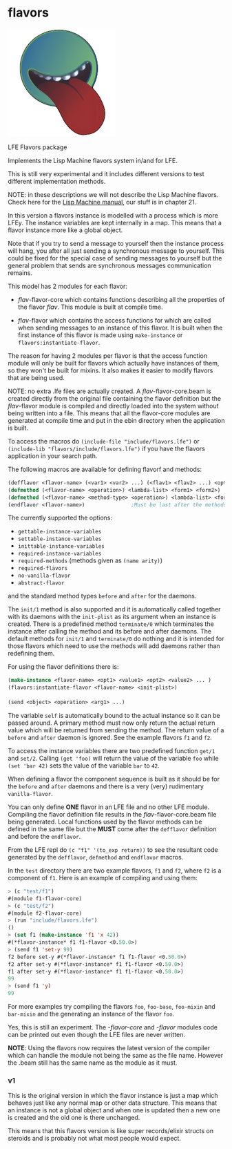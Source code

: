 # flavors

<img src="resources/images/flavors-logo.png" />

LFE Flavors package

Implements the Lisp Machine flavors system in/and for LFE.

This is still very experimental and it includes different versions to
test different implementation methods.

NOTE: in these descriptions we will not describe the Lisp Machine
flavors. Check here for the [Lisp Machine
manual](http://bitsavers.trailing-edge.com/pdf/mit/cadr/chinual_6thEd_Jan84/),
our stuff is in chapter 21.

In this version a flavors instance is modelled with a process which is
more LFEy. The instance variables are kept internally in a map. This
means that a flavor instance more like a global object.

Note that if you try to send a message to yourself then the instance
process will hang, you after all just sending a synchronous message to
yourself. This could be fixed for the special case of sending messages
to yourself but the general problem that sends are synchronous
messages communication remains.

This model has 2 modules for each flavor:

- *flav*-flavor-core which contains functions describing all the
  properties of the flavor *flav*. This module is built at compile
  time.

- *flav*-flavor which contains the access functions for which are
  called when sending messages to an instance of this flavor. It is
  built when the first instance of this flavor is made using
  ``make-instance`` or ``flavors:instantiate-flavor``.

The reason for having 2 modules per flavor is that the access function
module will only be built for flavors which actually have instances of
them, so they won't be built for mixins. It also makes it easier to
modify flavors that are being used.

NOTE: no extra .lfe files are actually created. A
*flav*-flavor-core.beam is created directly from the original file
containing the flavor definition but the *flav*-flavor module is
compiled and directly loaded into the system without being written
into a file. This means that all the flavor-core modules are generated
at compile time and put in the ebin directory when the application is
built.

To access the macros do ``(include-file "include/flavors.lfe")`` or
``(include-lib "flavors/include/flavors.lfe")`` if you have the
flavors application in your search path.

The following macros are available for defining flavorf and methods:

```lisp
(defflavor <flavor-name> (<var1> <var2> ...) (<flav1> <flav2> ...) <opt1> <opt2> ...)
(defmethod (<flavor-name> <operation>) <lambda-list> <form1> <form2>)
(defmethod (<flavor-name> <method-type> <operation>) <lambda-list> <form1> <form2>)
(endflavor <flavor-name>)               ;Must be last after the methods
```

The currently supported the options:

- ``gettable-instance-variables``
- ``settable-instance-variables``
- ``inittable-instance-variables``
- ``required-instance-variables``
- ``required-methods`` (methods given as ``(name arity)``)
- ``required-flavors``
- ``no-vanilla-flavor``
- ``abstract-flavor``

and the standard method types ``before`` and ``after`` for the
daemons.

The ``init/1`` method is also supported and it is automatically called
together with its daemons with the ``init-plist`` as its argument when
an instance is created. There is a predefined method ``terminate/0``
which terminates the instance after calling the method and its before
and after daemons. The default methods for ``init/1`` and
``terminate/0`` do nothing and it is intended for those flavors which
need to use the methods will add daemons rather than redefining them.

For using the flavor definitions there is:

```lisp
(make-instance <flavor-name> <opt1> <value1> <opt2> <value2> ... )
(flavors:instantiate-flavor <flavor-name> <init-plist>)

(send <object> <operation> <arg1> ...)
```

The variable ``self`` is automatically bound to the actual instance so
it can be passed around. A primary method must now only return the
actual return value which will be returned from sending the
method. The return value of a ``before`` and ``after`` daemon is
ignored. See the example flavors ``f1`` and ``f2``.

To access the instance variables there are two predefined function
``get/1`` and ``set/2``. Calling ``(get 'foo)`` will return the value
of the variable ``foo`` while ``(set 'bar 42)`` sets the value of the
variable ``bar`` to ``42``.

When defining a flavor the component sequence is built as it should be
for the ``before`` and ``after`` daemons and there is a very (very)
rudimentary ``vanilla-flavor``.

You can only define **ONE** flavor in an LFE file and no other LFE
module. Compiling the flavor definition file results in the
*flav*-flavor-core.beam file being generated. Local functions used by
the flavor methods can be defined in the same file but the **MUST**
come after the ``defflavor`` definition and before the ``endflavor``.

From the LFE repl do ``(c "f1" '(to_exp return))`` to see the
resultant code generated by the ``defflavor``, ``defmethod`` and
``endflavor`` macros. 

In the ``test`` directory there are two example flavors, ``f1`` and
``f2``, where ``f2`` is a component of ``f1``. Here is an example of
compiling and using them:

```lisp
> (c "test/f1")
#(module f1-flavor-core)
> (c "test/f2")
#(module f2-flavor-core)
> (run "include/flavors.lfe")
()
> (set f1 (make-instance 'f1 'x 42))
#(*flavor-instance* f1 f1-flavor <0.50.0>)
> (send f1 'set-y 99)
f2 before set-y #(*flavor-instance* f1 f1-flavor <0.50.0>)
f2 after set-y #(*flavor-instance* f1 f1-flavor <0.50.0>)
f1 after set-y #(*flavor-instance* f1 f1-flavor <0.50.0>)
99
> (send f1 'y)   
99
```

For more examples try compiling the flavors ``foo``, ``foo-base``,
``foo-mixin`` and ``bar-mixin`` and the generating an instance of the
flavor ``foo``.

Yes, this is still an experiment. The *-flavor-core* and *-flavor*
modules code can be printed out even though the LFE files are never
written.

**NOTE**: Using the flavors now requires the latest version of the
compiler which can handle the module not being the same as the file
name. However the .beam still has the same name as the module as it
must.

### v1

This is the original version in which the flavor instance is just a
map which behaves just like any normal map or other data
structure. This means that an instance is not a global object and when
one is updated then a new one is created and the old one is there
unchanged.

This means that this flavors version is like super records/elixir
structs on steroids and is probably not what most people would expect.
